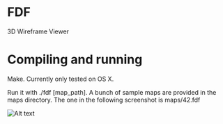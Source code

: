 # FDF
3D Wireframe Viewer

# Compiling and running
Make. Currently only tested on OS X.   

Run it with ./fdf [map_path]. A bunch of sample maps are provided in the maps directory. The one in the following screenshot is maps/42.fdf  

![Alt text](~/Desktop/42.png?raw=true "Title")
